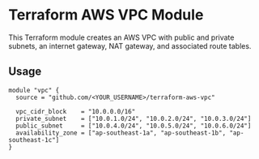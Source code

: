 # Terraform AWS VPC Module

This Terraform module creates an AWS VPC with public and private subnets, an internet gateway, NAT gateway, and associated route tables.

## Usage

```hcl
module "vpc" {
  source = "github.com/<YOUR_USERNAME>/terraform-aws-vpc"

  vpc_cidr_block    = "10.0.0.0/16"
  private_subnet    = ["10.0.1.0/24", "10.0.2.0/24", "10.0.3.0/24"]
  public_subnet     = ["10.0.4.0/24", "10.0.5.0/24", "10.0.6.0/24"]
  availability_zone = ["ap-southeast-1a", "ap-southeast-1b", "ap-southeast-1c"]
}
